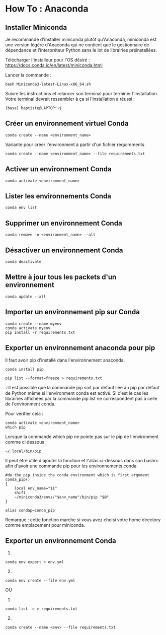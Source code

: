# How To : Anaconda

## Installer Miniconda

Je recommande d'installer miniconda plutôt qu'Anaconda, miniconda est une version légère d'Anaconda qui ne contient que le gestionnaire de dépendance et l'interpréteur Python sans le lot de librairies préinstallées.

Télécharger l'installeur pour l'OS désiré : <https://docs.conda.io/en/latest/miniconda.html>

Lancer la commande :

```shell=
bash Miniconda3-latest-Linux-x86_64.sh
```

Suivre les instructions et relancer son terminal pour terminer l'installation.
Votre terminal devrait ressembler à ça si l'installation à réussi :

```shell=
(base) baptiste@LAPTOP:~$
```

## Créer un environnement virtuel Conda

```shell=
conda create --name <environment_name>
```

Variante pour créer l'environment à partir d'un fichier requirements

```shell=
conda create --name <environment_name> --file requirements.txt
```

## Activer un environnement Conda

```shell=
conda activate <environment_name>
```

## Lister les environnements Conda

```shell=
conda env list
```

## Supprimer un environnement Conda

```shell=
conda remove -n <environment_name> --all
```

## Désactiver un environnement Conda

```shell=
conda deactivate
```

## Mettre à jour tous les packets d'un environnement

```shell=
conda update --all
```

## Importer un environnement pip sur Conda

```shell=
conda create --name myenv
conda activate myenv
pip install -r requirements.txt
```

## Exporter un environnement anaconda pour pip

Il faut avoir pip d'installé dans l'environnement anaconda.

```shell=
conda install pip
```

```shell=
pip list --format=freeze > requirements.txt
```

💡Il est possible que la commande pip soit par défaut liée au pip par défaut de Python même si l'environment conda est activé. Si c'est le cas les librairies affichées par la commande pip list ne correspondent pas à celle de l'environment conda.

Pour vérifier cela :

```shell=
conda activate <environment_name>
which pip 
```

Lorsque la commande which pip ne pointe pas sur le pip de l'environment comme ci dessous :

```shell=
~/.local/bin/pip
```

Il peut être utile d'ajouter la fonction et l'alias ci-dessous dans son bashrc afin d'avoir une commande pip pour les environnements conda

```bash=
#do the pip inside the conda environment which is first argument
conda_pip()
{
    local env_name="$1"
    shift
    ~/miniconda3/envs/"$env_name"/bin/pip "$@"
}

alias condap=conda_pip
```

Remarque : cette fonction marche si vous avez choisi votre home directory comme emplacement pour miniconda.

## Exporter un environnement Conda

1)

```shell=
conda env export > env.yml
```

2)

```shell=
conda env create --file env.yml
```

OU

1)

```shell=
conda list -e > requirements.txt
```

2)

```shell=
conda create --name <env> --file requirements.txt
```
